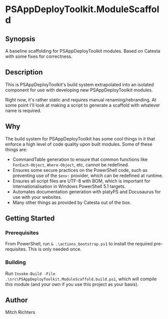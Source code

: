 # PSAppDeployToolkit.ModuleScaffold

## Synopsis

A baseline scaffolding for PSAppDeployToolkit modules. Based on Catesta with some fixes for correctness.

## Description

This is PSAppDeployToolkit's build system extrapolated into an isolated component for use with developing new PSAppDeployToolkit modules.

Right now, it's rather static and requires manual renaming/rebranding. At some point I'll look at making a script to generate a scaffold with whatever name is required.

## Why

The build system for PSAppDeployToolkit has some cool things in it that enforce a high level of code quality upon built modules. Some of these things are:

* CommandTable generation to ensure that common functions like `ForEach-Object`, `Where-Object`, etc, cannot be redefined.
* Ensures some secure practices on the PowerShell code, such as preventing use of the `$env:` provider, which can be redefined at runtime.
* Ensures all script files are UTF-8 with BOM, which is important for internationalisation in Windows PowerShell 5.1 targets.
* Automates documentation generation with platyPS and Docusaurus for use with your websites.
* Many other things as provided by Catesta out of the box.

## Getting Started

### Prerequisites

From PowerShell, run `& .\actions_bootstrap.ps1` to install the required pre-requisites. This is only needed once.

### Building

Run `Invoke-Build -File .\src\PSAppDeployToolkit.ModuleScaffold.build.ps1`, which will compile this module (and your own if you use this project as your basis).

## Author

Mitch Richters


